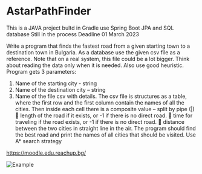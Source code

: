 # AstarPathFinder

This is a JAVA project bultd in Gradle use Spring Boot JPA and SQL database
Still in the process
Deadline 01 March 2023


Write a program that finds the fastest road from a given starting town to a destination town in 
Bulgaria. As a database use the given csv file as a reference. Note that on a real system, this file 
could be a lot bigger. 
Think about reading the data only when it is needed. 
Also use good heuristic. 
Program gets 3 parameters: 
1. Name of the starting city - string 
2. Name of the destination city – string 
3. Name of the file csv with details. 
The csv file is structures as a table, where the first row and the first column contain the names of all 
the cities. Then inside each cell there is a composite value – split by pipe (|) 
 length of the road if it exists, or -1 if there is no direct road. 
 time for traveling if the road exists, or -1 if there is no direct road. 
 distance between the two cities in straight line in the air. 
The program should find the best road and print the names of all cities that should be visited. 
Use A* search strategy

https://moodle.edu.reachup.bg/

![Example](https://user-images.githubusercontent.com/109521961/215882157-99755dcb-66fb-41ea-9067-f3b1de2a020c.png)

